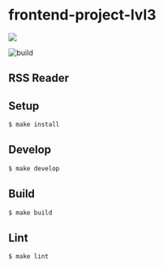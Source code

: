 # frontend-project-lvl3

<a href="https://codeclimate.com/github/georg3103/frontend-project-lvl3/maintainability"><img src="https://api.codeclimate.com/v1/badges/a94d4ab9875f7853ca35/maintainability" /></a>

![build](https://github.com/georg3103/frontend-project-lvl3/workflows/build/badge.svg)

## RSS Reader

## Setup

```sh
$ make install
```

## Develop

```sh
$ make develop
```

## Build

```sh
$ make build
```

## Lint

```sh
$ make lint
```